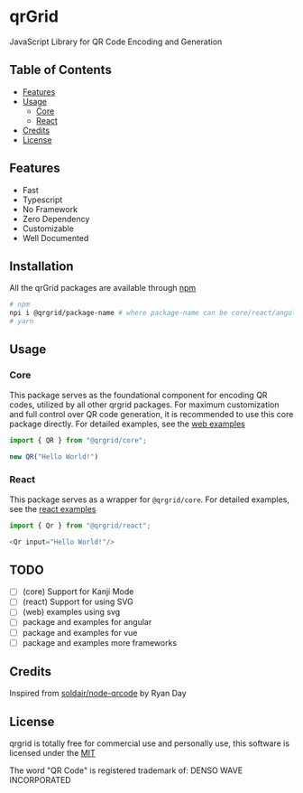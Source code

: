 # qrGrid

JavaScript Library for QR Code Encoding and Generation

## Table of Contents

- [Features](#features)
- [Usage](#usage)
  - [Core](#core)
  - [React](#react)
- [Credits](#credits)
- [License](#license)

## Features

- Fast
- Typescript
- No Framework
- Zero Dependency
- Customizable
- Well Documented

## Installation

All the qrGrid packages are available through [npm](https://www.npmjs.com/search?q=qrgrid)

```bash
# npm
npi i @qrgrid/package-name # where package-name can be core/react/angular/....
# yarn
```

## Usage

### Core

This package serves as the foundational component for encoding QR codes, utilized by all other qrgrid packages. For maximum customization and full control over QR code generation, it is recommended to use this core package directly. For detailed examples, see the [web examples](https://github.com/yadav-saurabh/qrgrid/tree/main/examples/web)

```javascript
import { QR } from "@qrgrid/core";

new QR("Hello World!")
```

### React

This package serves as a wrapper for `@qrgrid/core`. For detailed examples, see the [react examples](https://github.com/yadav-saurabh/qrgrid/tree/main/examples/react)

```javascript
import { Qr } from "@qrgrid/react";

<Qr input="Hello World!"/>
```

## TODO

- [ ] (core) Support for Kanji Mode
- [ ] (react) Support for using SVG
- [ ] (web) examples using svg
- [ ] package and examples for angular
- [ ] package and examples for vue
- [ ] package and examples more frameworks

## Credits

Inspired from [soldair/node-qrcode](https://github.com/soldair/node-qrcode) by Ryan Day

## License

qrgrid is totally free for commercial use and personally use, this software is licensed under the [MIT](https://github.com/yadav-saurabh/qrgrid/blob/main/LICENSE)

The word "QR Code" is registered trademark of: DENSO WAVE INCORPORATED
